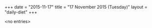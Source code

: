+++
date = "2015-11-17"
title = "17 November 2015 (Tuesday)"
layout = "daily-diet"
+++


\<no entries\>

